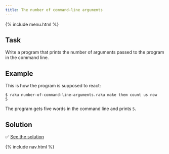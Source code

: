 ```yaml
---
title: The number of command-line arguments
---
```


{% include menu.html %}

## Task

Write a program that prints the number of arguments passed to the program in the command line.

## Example

This is how the program is supposed to react:

```console
$ raku number-of-command-line-arguments.raku make them count us now
5
```

The program gets five words in the command line and prints `5`.

## Solution

✅ [See the solution](solution)

{% include nav.html %}
